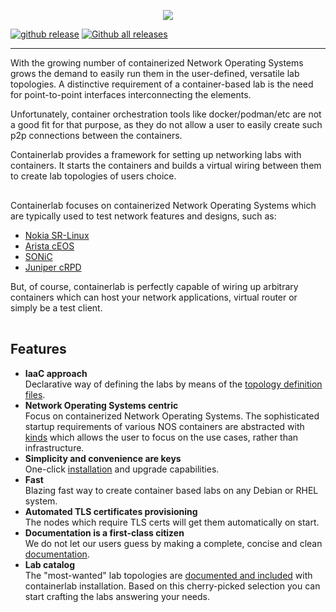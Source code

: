 <p align=center><img src=https://gitlab.com/rdodin/pics/-/wikis/uploads/18b84497134ee39510d9daa6bc6712ad/containerlab_export.svg?sanitize=true/></p>

[![github release](https://img.shields.io/github/release/srl-wim/container-lab.svg?style=flat-square&color=00c9ff&labelColor=bec8d2)](https://github.com/srl-wim/container-lab/releases/)
[![Github all releases](https://img.shields.io/github/downloads/srl-wim/container-lab/total.svg?style=flat-square&color=00c9ff&labelColor=bec8d2)](https://github.com/srl-wim/container-lab/releases/)

---

With the growing number of containerized Network Operating Systems grows the demand to easily run them in the user-defined, versatile lab topologies.
A distinctive requirement of a container-based lab is the need for point-to-point interfaces interconnecting the elements.

Unfortunately, container orchestration tools like docker/podman/etc are not a good fit for that purpose, as they do not allow a user to easily create such p2p connections between the containers.

Containerlab provides a framework for setting up networking labs with containers. It starts the containers and builds a virtual wiring between them to create lab topologies of users choice.

<div class="mxgraph" style="max-width:100%;border:1px solid transparent;" data-mxgraph="{&quot;page&quot;:0,&quot;zoom&quot;:2,&quot;highlight&quot;:&quot;#0000ff&quot;,&quot;nav&quot;:true,&quot;check-visible-state&quot;:true,&quot;resize&quot;:true,&quot;url&quot;:&quot;https://raw.githubusercontent.com/srl-wim/containerlab-diagrams/main/containerlab.drawio&quot;}"></div>

Containerlab focuses on containerized Network Operating Systems which are typically used to test network features and designs, such as:

* [Nokia SR-Linux](https://www.nokia.com/networks/products/service-router-linux-NOS/)
* [Arista cEOS](https://www.arista.com/en/products/software-controlled-container-networking)
* [SONiC](https://azure.github.io/SONiC/)
* [Juniper cRPD](https://www.juniper.net/documentation/en_US/crpd/topics/concept/understanding-crpd.html)

But, of course, containerlab is perfectly capable of wiring up arbitrary containers which can host your network applications, virtual router or simply be a test client.
<div class="mxgraph" style="max-width:100%;border:1px solid transparent;margin:0 auto; display:block;" data-mxgraph="{&quot;page&quot;:1,&quot;zoom&quot;:1.5,&quot;highlight&quot;:&quot;#0000ff&quot;,&quot;nav&quot;:true,&quot;check-visible-state&quot;:true,&quot;resize&quot;:true,&quot;url&quot;:&quot;https://raw.githubusercontent.com/srl-wim/containerlab-diagrams/main/containerlab.drawio&quot;}"></div>

## Features
* **IaaC approach**  
    Declarative way of defining the labs by means of the [topology definition files](manual/topo-def-file.md).
* **Network Operating Systems centric**  
    Focus on containerized Network Operating Systems. The sophisticated startup requirements of various NOS containers are abstracted with [kinds](manual/kinds.md) which allows the user to focus on the use cases, rather than infrastructure.
* **Simplicity and convenience are keys**  
    One-click [installation](install.md) and upgrade capabilities.
* **Fast**  
    Blazing fast way to create container based labs on any Debian or RHEL system.
* **Automated TLS certificates provisioning**  
    The nodes which require TLS certs will get them automatically on start.
* **Documentation is a first-class citizen**  
    We do not let our users guess by making a complete, concise and clean [documentation](https://containerlab.srlinux.dev).
* **Lab catalog**  
   The "most-wanted" lab topologies are [documented and included](lab-examples/lab-examples.md) with containerlab installation. Based on this cherry-picked selection you can start crafting the labs answering your needs.

<script type="text/javascript" src="https://cdn.jsdelivr.net/gh/hellt/drawio-js@main/embed2.js?&fetch=https%3A%2F%2Fraw.githubusercontent.com%2Fsrl-wim%2Fcontainerlab-diagrams%2Fmain%2Fcontainerlab.drawio" async></script>